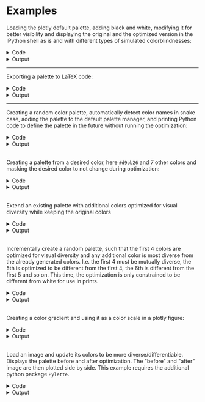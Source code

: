# Examples

Loading the plotly default palette, adding black and white, modifying it for better visibility and displaying the original and the optimized version in the IPython shell as is and with different types of simulated colorblindnesses:

<details>
<summary>Code</summary>
```python
import ethcolor
from ethcolor import display_palette, simulate_colorblind, hue_sort
import numpy as np
palette = ethcolor.default_palettes.get_palette("plotly").ensure_black_and_white()
# Set change_weight to a low value as the number of colors and adding black and white sufficiently constrains the optimization
opt_palette = ethcolor.optimize_palette(palette, change_weight=.15)
print("No colorblindness")
display_palette(hue_sort(palette.get_color_values()))
display_palette(hue_sort(opt_palette.get_color_values()))
for cb,v in zip(["Protanopia","Deutranopia","Tritanopia"], np.eye(3)*.75):
	print(f"75% {cb}")
	display_palette(hue_sort([
		simulate_colorblind(c, *v)
		for c in palette.get_color_values()
	]))
	display_palette(hue_sort([
		simulate_colorblind(c, *v)
		for c in opt_palette.get_color_values()
	]))
```
</details>

<details>
<summary>Output</summary>

No colorblindness

![Original palette](readme_assets/example1.1.png)

![Improved palette](readme_assets/example1.2.png)

75% Protanopia

![Original palette](readme_assets/example1.3.png)

![Improved palette](readme_assets/example1.4.png)

75% Deutranopia

![Original palette](readme_assets/example1.5.png)

![Improved palette](readme_assets/example1.6.png)

75% Tritanopia

![Original palette](readme_assets/example1.7.png)

![Improved palette](readme_assets/example1.8.png)
</details><hr/>


Exporting a palette to LaTeX code:

<details>
<summary>Code</summary>
```python
import ethcolor
print(ethcolor.default_palettes.get_palette("cblind").to_latex("cb"))
```
</details>

<details>
<summary>Output</summary>

```latex
% Palette: cblind
\definecolor{cbblack}{RGB}{0,0,0}
\definecolor{cborange}{RGB}{251,162,0}
\definecolor{cbcyan}{RGB}{0,183,236}
\definecolor{cbgreen}{RGB}{0,161,119}
\definecolor{cbyellow}{RGB}{246,231,55}
\definecolor{cbblue}{RGB}{0,119,184}
\definecolor{cbvermillion}{RGB}{244,100,13}
\definecolor{cbpurple}{RGB}{228,126,173}
```
</details><hr/>

Creating a random color palette, automatically detect color names in snake case, adding the palette to the default palette manager, and printing Python code to define the palette in the future without running the optimization:

<details>
<summary>Code</summary>
```python
import ethcolor
import numpy as np
# Seeding of the numpy random generator for reproducible palette generation
np.random.seed(42)
# Setting `white=True` appends white during optimizing, such that all colors
# get pushed away from white.
colors = ethcolor.random_colors(8, white=True)
palette = ethcolor.colors_to_palette("random", colors, name_format=ethcolor.NAME_FORMATS.SNAKE)
ethcolor.default_palettes.add_palette(palette)
# Displaying the new palette
ethcolor.display_palette(ethcolor.default_palettes.get_palette("random"))
print(ethcolor.default_palettes.get_palette("random").to_python())
```
</details>

<details>
<summary>Output</summary>

![Random palette](readme_assets/example3.1.png)

```python
# Palette: random
palette = ethcolor.Palette("random", [
  ["caribbean_green", "RGB(0,255,153)"],
  ["gamboge", "RGB(238,145,0)"],
  ["observatory", "RGB(0,153,113)"],
  ["blue_diamond", "RGB(54,0,115)"],
  ["cardinal", "RGB(196,0,56)"],
  ["blue", "RGB(18,0,255)"],
  ["dull_lavender", "RGB(181,155,255)"],
  ["midnight_moss", "RGB(0,27,0)"],
])
```
</details><br/>

Creating a palette from a desired color, here `#d9bb26` and 7 other colors and masking the desired color to not change during optimization:

<details>
<summary>Code</summary>
```python
import ethcolor
import numpy as np
np.random.seed(1)
main_color = "#d9bb26"
# Starting colors are the main hex-format color and 7 random rgb-format colors
init_colors = [main_color, *np.random.sample((7,3))]
# A mask with False at the first index and True everywhere else
mask = np.arange(len(init_colors)) > 0
# Also optimize with fixed white and black for good contrast in both day- and night-mode
opt_colors = ethcolor.optimize_palette(
	init_colors,
	change_weight=.1,
	mask=list(mask),
	black=True,
	white=True,
)
# Ensure that the first color did not change
assert init_colors[0] == opt_colors[0].get_value(ethcolor.COLOR_FORMATS.HEX)
# Display the palettes sorted by hue values
ethcolor.display_palette(ethcolor.hue_sort(init_colors))
ethcolor.display_palette(ethcolor.hue_sort(opt_colors))
```
</details>

<details>
<summary>Output</summary>

![Random palette](readme_assets/example3b.1.png)

![Random palette](readme_assets/example3b.2.png)
</details><br/>

Extend an existing palette with additional colors optimized for visual diversity while keeping the original colors

<details>
<summary>Code</summary>
```python
import ethcolor
import numpy as np
np.random.seed(1)
start_colors = ["#df928e", "#f4b942", "#3c4f76"]
# Extend palette to 8 colors, also use black and white during optimization
# to have good contrast on white and black backgrounds
opt_colors = ethcolor.extend_colors(
	start_colors, 8,
	black=True, white=True,
)
# Ensure that the first three colors did not change
for i in range(len(start_colors)):
	assert start_colors[i] == opt_colors[i].get_value(ethcolor.COLOR_FORMATS.HEX)
# Display the palettes
ethcolor.display_palette(start_colors)
ethcolor.display_palette(opt_colors)
```
</details>

<details>
<summary>Output</summary>

![Random palette](readme_assets/example3c.1.png)

![Random palette](readme_assets/example3c.2.png)
</details><br/>

Incrementally create a random palette, such that the first 4 colors are optimized for visual diversity and any additional color is most diverse from the already generated colors. I.e. the first 4 must be mutually diverse, the 5th is optimized to be different from the first 4, the 6th is different from the first 5 and so on.
This time, the optimization is only constrained to be different from white for use in prints.

<details>
<summary>Code</summary>
```python
import ethcolor
import numpy as np
np.random.seed(20)
# Generate 12 colors, where the first 4 are most diverse and
# every additional color differs from the previous ones.
rand_colors = ethcolor.random_incremental_colors(
	n_total=12, n_start=4, n_increment=1,
	white=True,
)
# Display the palettes
ethcolor.display_palette(rand_colors)
# Print generating python code
print(ethcolor.colors_to_palette("incremental", rand_colors).to_python())
```
</details>

<details>
<summary>Output</summary>

![Random palette](readme_assets/example3d.1.png)

```python
# Palette: incremental
palette = ethcolor.Palette("incremental", [
  ["blue_lagoon", "RGB(0,115,131)"],
  ["guardsman_red", "RGB(190,0,3)"],
  ["carissma", "RGB(229,144,169)"],
  ["blue", "RGB(54,0,255)"],
  ["chartreuse", "RGB(119,198,0)"],
  ["medium_purple", "RGB(168,89,255)"],
  ["grape", "RGB(55,30,94)"],
  ["cyan_/_aqua", "RGB(0,219,255)"],
  ["buttered_rum", "RGB(169,125,0)"],
  ["celadon", "RGB(185,224,162)"],
  ["black", "RGB(0,1,0)"],
  ["west_coast", "RGB(99,80,16)"],
])
```
</details><br/>


Creating a color gradient and using it as a color scale in a plotly figure:

<details>
<summary>Code</summary>
```python
import ethcolor
import numpy as np
import plotly.graph_objects as go
# Define start, mid, and end color of the color scale
start_color = "RGB(245,120,  4)"
mid_color   = "RGB(255,255,255)"
end_color   = "RGB( 22, 56,209)"
# Get a high resolution interpolation in OKLAB space, rather than plotlys RGB interpolation
interpolated_colors = ethcolor.interpolate_color_series([start_color, mid_color, end_color], 200)
# Create the plotly colorscale
colorscale = ethcolor.create_plotly_scale(interpolated_colors)
# Create a basic scatter dataset
x,y = np.random.sample((2,2000))
z = np.sin(4*np.pi*x) * np.cos(5*np.pi*y)
# Make the plot
go.Figure(
	go.Scatter(
		x=x,
		y=y,
		mode="markers",
		marker_cmin=-1,
		marker_cmax=+1,
		marker_color=z,
		marker_colorscale=colorscale,
		marker_showscale=True,
	),
	layout_yaxis_scaleanchor="x",
).show()
```
</details>

<details>
<summary>Output</summary>

![Colored scatter plot](readme_assets/example4.1.png)
</details><br/>

Load an image and update its colors to be more diverse/differentiable.
Displays the palette before and after optimization.
The "before" and "after" image are then plotted side by side.
This example requires the additional python package `Pylette`.

<details>
<summary>Code</summary>

```python
import ethcolor
from scipy.interpolate import RBFInterpolator
import numpy as np
import Pylette
from PIL import Image
from tqdm.auto import tqdm
from IPython.display import display

# Image to load
img_file = "readme_assets/example5.1.png"
# Palette size to extract from the image
palette_size = 8

def vector_interpolation(x,y):
	interp = RBFInterpolator(x,y)
	return lambda c: ethcolor.convert_color(
		interp(
			ethcolor.Color(ethcolor.COLOR_FORMATS.RGB, c)
			.get_value(ethcolor.COLOR_FORMATS.OKLAB)[None]
		)[0],
		ethcolor.COLOR_FORMATS.OKLAB,
		ethcolor.COLOR_FORMATS.RGB,
	).get_value()

# Extract the "fundamental" color palette of the image with Pylette
palette1 = [
	ethcolor.convert_color(c.rgb)
	for c in Pylette.extract_colors(img_file, palette_size=palette_size).colors
]
# Display the palette before optimization
ethcolor.display_palette(palette1)
# Create an improved palette (high change_weight to not diverge from the original colors too much)
palette2 = ethcolor.optimize_palette(palette1, change_weight=.95, out_format=ethcolor.COLOR_FORMATS.rgba)
# Display the palette after optimization
ethcolor.display_palette(palette2)
# Extend the palettes before and after optimization
# with the corners of the RGB color cube to ensure
# that our interpolating projection does not extend
# beyond the viable color space.
boundary_colors = [
	ethcolor.convert_color(f"rgb({r},{g},{b})")
	for r in [0,1] for g in [0,1] for b in [0,1]
]
palette1 += boundary_colors
palette2 += boundary_colors
# Create an interpolation function between both palettes using scipy
color_map = vector_interpolation(
	np.array([c.get_value(ethcolor.COLOR_FORMATS.OKLAB) for c in palette1]),
	np.array([c.get_value(ethcolor.COLOR_FORMATS.OKLAB) for c in palette2]),
)
# Load the image with pillow and extract the RGB values
img = Image.open(img_file)
img_arr = np.array(img)
# Create a modified copy of the image using our interpolation function
# between the original and the optimized colors
new_img_arr = np.zeros_like(img_arr)
for x in tqdm(range(img_arr.shape[0])):
	for y in range(img_arr.shape[1]):
		new_img_arr[x,y] = color_map(img_arr[x,y])
new_img_arr = np.clip(new_img_arr, 0, 255)
# Display both images side by side in the IPython shell
display(Image.fromarray(np.concatenate([img_arr,new_img_arr],axis=1)))
```
</details>

<details>
<summary>Output</summary>

![Colored scatter plot](readme_assets/example5.2.png)

![Colored scatter plot](readme_assets/example5.3.png)

![Colored scatter plot](readme_assets/example5.4.png)
</details><br/>